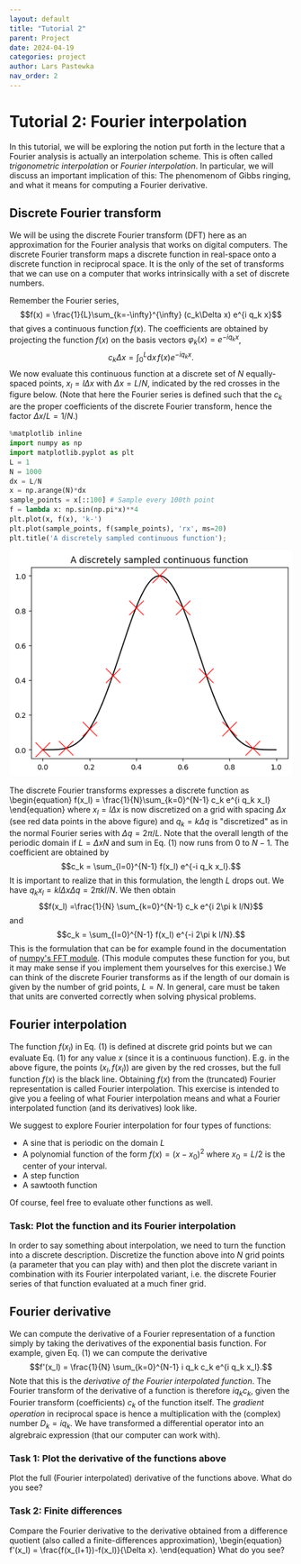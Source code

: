 ```yaml
---
layout: default
title: "Tutorial 2"
parent: Project
date: 2024-04-19
categories: project
author: Lars Pastewka
nav_order: 2
---
```


# Tutorial 2: Fourier interpolation

In this tutorial, we will be exploring the notion put forth in the lecture that a Fourier analysis is actually an interpolation scheme. This is often called _trigonometric interpolation_ or _Fourier interpolation_. In particular, we will discuss an important implication of this: The phenomenom of Gibbs ringing, and what it means for computing a Fourier derivative.

## Discrete Fourier transform

We will be using the discrete Fourier transform (DFT) here as an approximation for the Fourier analysis that works on digital computers. The discrete Fourier transform maps a discrete function in real-space onto a discrete function in reciprocal space. It is the only of the set of transforms that we can use on a computer that works intrinsically with a set of discrete numbers.

Remember the Fourier series,
$$f(x) = \frac{1}{L}\sum_{k=-\infty}^{\infty} (c_k\Delta x) e^{i q_k x}$$
that gives a continuous function $f(x)$. The coefficients are obtained by projecting the function $f(x)$ on the basis vectors $\varphi_k(x)=e^{-i q_k x}$,
$$c_k \Delta x = \int_0^L \text{d}x \, f(x) e^{-i q_k x}.$$
We now evaluate this continuous function at a discrete set of $N$ equally-spaced points, $x_l=l \Delta x$ with $\Delta x=L/N$, indicated by the red crosses in the figure below. (Note that here the Fourier series is defined such that the $c_k$ are the proper coefficients of the discrete Fourier transform, hence the factor $\Delta x/L=1/N$.)


```python
%matplotlib inline
import numpy as np
import matplotlib.pyplot as plt
L = 1
N = 1000
dx = L/N
x = np.arange(N)*dx
sample_points = x[::100] # Sample every 100th point
f = lambda x: np.sin(np.pi*x)**4
plt.plot(x, f(x), 'k-')
plt.plot(sample_points, f(sample_points), 'rx', ms=20)
plt.title('A discretely sampled continuous function');
```


    
![png](tutorial02_files/tutorial02_2_0.png)
    


The discrete Fourier transforms expresses a discrete function as
\begin{equation}
f(x_l) = \frac{1}{N}\sum_{k=0}^{N-1} c_k e^{i q_k x_l}
\end{equation}
where $x_l = l \Delta x$ is now discretized on a grid with spacing $\Delta x$ (see red data points in the above figure) and $q_k = k \Delta q$ is "discretized" as in the normal Fourier series with $\Delta q = 2\pi/L$. Note that the overall length of the periodic domain if $L=\Delta x N$ and sum in Eq. (1) now runs from $0$ to $N-1$. The coefficient are obtained by
$$c_k = \sum_{l=0}^{N-1} f(x_l) e^{-i q_k x_l}.$$
It is important to realize that in this formulation, the length $L$ drops out. We have $q_k x_l=kl \Delta x \Delta q = 2\pi k l / N$. We then obtain
$$f(x_l) =\frac{1}{N} \sum_{k=0}^{N-1} c_k e^{i 2\pi k l/N}$$
and
$$c_k = \sum_{l=0}^{N-1} f(x_l) e^{-i 2\pi k l/N}.$$
This is the formulation that can be for example found in the documentation of [numpy's FFT module](https://docs.scipy.org/doc/numpy/reference/routines.fft.html). (This module computes these function for you, but it may make sense if you implement them yourselves for this exercise.) We can think of the discrete Fourier transforms as if the length of our domain is given by the number of grid points, $L=N$. In general, care must be taken that units are converted correctly when solving physical problems.

## Fourier interpolation

The function $f(x_l)$ in Eq. (1) is defined at discrete grid points but we can evaluate Eq. (1) for any value $x$ (since it is a continuous function). E.g. in the above figure, the points $(x_l, f(x_l))$ are given by the red crosses, but the full function $f(x)$ is the black line. Obtaining $f(x)$ from the (truncated) Fourier representation is called Fourier interpolation. This exercise is intended to give you a feeling of what Fourier interpolation means and what a Fourier interpolated function (and its derivatives) look like.

We suggest to explore Fourier interpolation for four types of functions:
* A sine that is periodic on the domain $L$
* A polynomial function of the form $f(x)=(x-x_0)^2$ where $x_0=L/2$ is the center of your interval.
* A step function
* A sawtooth function

Of course, feel free to evaluate other functions as well.

### Task: Plot the function and its Fourier interpolation

In order to say something about interpolation, we need to turn the function into a discrete description. Discretize the function above into $N$ grid points (a parameter that you can play with) and then plot the discrete variant in combination with its Fourier interpolated variant, i.e. the discrete Fourier series of that function evaluated at a much finer grid.

## Fourier derivative

We can compute the derivative of a Fourier representation of a function simply by taking the derivatives of the exponential basis function. For example, given Eq. (1) we can compute the derivative
$$f'(x_l) = \frac{1}{N} \sum_{k=0}^{N-1} i q_k c_k e^{i q_k x_l}.$$
Note that this is the _derivative of the Fourier interpolated function_. The Fourier transform of the derivative of a function is therefore $i q_k c_k$, given the Fourier transform (coefficients) $c_k$ of the function itself. The _gradient operation_ in reciprocal space is hence a multiplication with the (complex) number $D_k = iq_k$. We have transformed a differential operator into an algrebraic expression (that our computer can work with).

### Task 1: Plot the derivative of the functions above

Plot the full (Fourier interpolated) derivative of the functions above. What do you see?

### Task 2: Finite differences

Compare the Fourier derivative to the derivative obtained from a difference quotient (also called a finite-differences approximation),
\begin{equation}
f'(x_l) = \frac{f(x_{l+1})-f(x_l)}{\Delta x}.
\end{equation}
What do you see?


